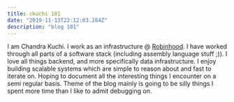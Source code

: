 ```yaml
---
title: ckuchi 101
date: "2019-11-13T22:12:03.284Z"
description: "blog 101"
---
```


I am Chandra Kuchi. I work as an infrastructure @ [Robinhood](www.robinhood.com). I have worked through all parts of a software stack (including assembly language stuff ;)). I love all things backend, and more specifically data infrastructure. I enjoy building scalable systems which are simple to reason about and fast to iterate on. Hoping to document all the interesting things I encounter on a semi regular basis. Theme of the blog mainly is going to be silly things I spent more time than I like to admit debugging on.